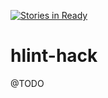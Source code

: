 [![Stories in Ready](https://badge.waffle.io/haskellbork/hlint-hack.png?label=ready&title=Ready)](https://waffle.io/haskellbork/hlint-hack)
# hlint-hack

@TODO
